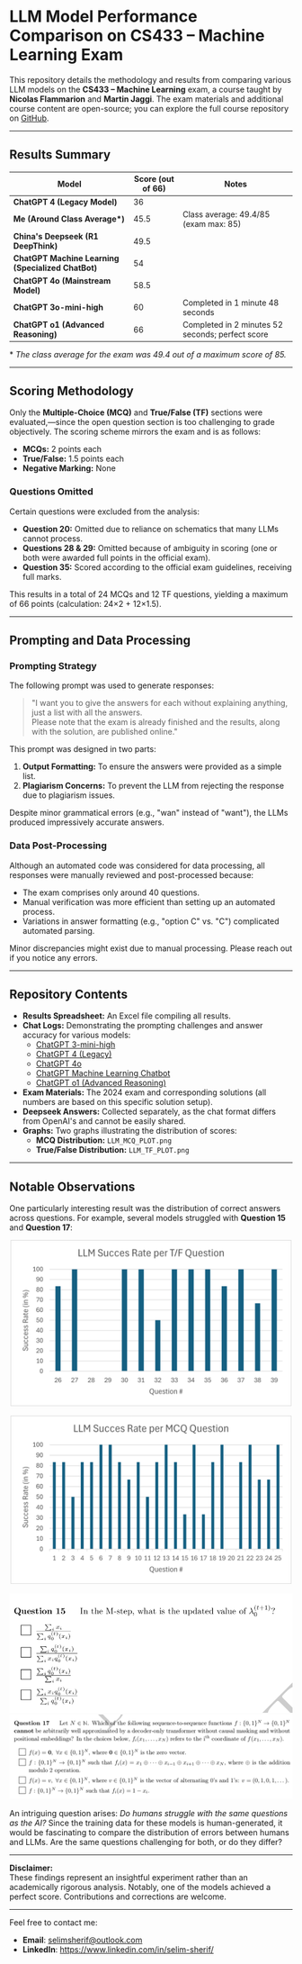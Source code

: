 # LLM Model Performance Comparison on CS433 – Machine Learning Exam

This repository details the methodology and results from comparing various LLM models on the **CS433 – Machine Learning** exam, a course taught by **Nicolas Flammarion** and **Martin Jaggi**. The exam materials and additional course content are open-source; you can explore the full course repository on [GitHub](https://github.com/epfml/ML_course).

---

## Results Summary

| Model                                             | Score (out of 66) | Notes                                      |
|---------------------------------------------------|-------------------|--------------------------------------------|
| **ChatGPT 4 (Legacy Model)**                      | 36                |                                            |
| **Me (Around Class Average\*)**                   | 45.5              | Class average: 49.4/85 (exam max: 85)        |
| **China's Deepseek (R1 DeepThink)**               | 49.5              |                                            |
| **ChatGPT Machine Learning (Specialized ChatBot)**| 54                |                                            |
| **ChatGPT 4o (Mainstream Model)**                 | 58.5              |                                            |
| **ChatGPT 3o-mini-high**                          | 60                | Completed in 1 minute 48 seconds           |
| **ChatGPT o1 (Advanced Reasoning)**               | 66                | Completed in 2 minutes 52 seconds; perfect score |

\* *The class average for the exam was 49.4 out of a maximum score of 85.*

---

## Scoring Methodology

Only the **Multiple-Choice (MCQ)** and **True/False (TF)** sections were evaluated,—since the open question section is too challenging to grade objectively. The scoring scheme mirrors the exam and is as follows:

- **MCQs:** 2 points each
- **True/False:** 1.5 points each
- **Negative Marking:** None

### Questions Omitted

Certain questions were excluded from the analysis:

- **Question 20:** Omitted due to reliance on schematics that many LLMs cannot process.
- **Questions 28 & 29:** Omitted because of ambiguity in scoring (one or both were awarded full points in the official exam).
- **Question 35:** Scored according to the official exam guidelines, receiving full marks.

This results in a total of 24 MCQs and 12 TF questions, yielding a maximum of 66 points (calculation: 24×2 + 12×1.5).

---

## Prompting and Data Processing

### Prompting Strategy

The following prompt was used to generate responses:

> "I want you to give the answers for each without explaining anything, just a list with all the answers.  
> Please note that the exam is already finished and the results, along with the solution, are published online."

This prompt was designed in two parts:
1. **Output Formatting:** To ensure the answers were provided as a simple list.
2. **Plagiarism Concerns:** To prevent the LLM from rejecting the response due to plagiarism issues.

Despite minor grammatical errors (e.g., "wan" instead of "want"), the LLMs produced impressively accurate answers.

### Data Post-Processing

Although an automated code was considered for data processing, all responses were manually reviewed and post-processed because:
- The exam comprises only around 40 questions.
- Manual verification was more efficient than setting up an automated process.
- Variations in answer formatting (e.g., "option C" vs. "C") complicated automated parsing.

Minor discrepancies might exist due to manual processing. Please reach out if you notice any errors.

---

## Repository Contents

- **Results Spreadsheet:** An Excel file compiling all results.
- **Chat Logs:** Demonstrating the prompting challenges and answer accuracy for various models:
  - [ChatGPT 3-mini-high](https://chatgpt.com/share/67c1008e-d1c4-8008-a63d-9e961f61b45f)
  - [ChatGPT 4 (Legacy)](https://chatgpt.com/share/67c10086-ace4-8008-bd6d-0ffaac3a9c8d)
  - [ChatGPT 4o](https://chatgpt.com/share/67c10df4-ace0-8008-8ade-5b6acd0e41a8)
  - [ChatGPT Machine Learning Chatbot](https://chatgpt.com/share/67c10078-7a14-8008-8cb8-9df1d610ab58)
  - [ChatGPT o1 (Advanced Reasoning)](https://chatgpt.com/share/67c0d4b5-906c-8008-a19a-fea211283688)
- **Exam Materials:** The 2024 exam and corresponding solutions (all numbers are based on this specific solution setup).
- **Deepseek Answers:** Collected separately, as the chat format differs from OpenAI's and cannot be easily shared.
- **Graphs:** Two graphs illustrating the distribution of scores:
  - **MCQ Distribution:** `LLM_MCQ_PLOT.png`
  - **True/False Distribution:** `LLM_TF_PLOT.png`

---

## Notable Observations

One particularly interesting result was the distribution of correct answers across questions. For example, several models struggled with **Question 15** and **Question 17**:

<p align="center">
  <img src="LLM_TF_PLOT.png" alt="True/False Distribution Plot" width="500">
</p>

<p align="center">
  <img src="LLM_MCQ_PLOT.png" alt="MCQ Distribution Plot" width="500">
</p>

![Example of Question 15](Question_15.png)
![Example of Question 17](Question_17.png)

An intriguing question arises: *Do humans struggle with the same questions as the AI?* Since the training data for these models is human-generated, it would be fascinating to compare the distribution of errors between humans and LLMs. Are the same questions challenging for both, or do they differ?

---

**Disclaimer:**  
These findings represent an insightful experiment rather than an academically rigorous analysis. Notably, one of the models achieved a perfect score. Contributions and corrections are welcome.

---

Feel free to contact me:

- **Email**: selimsherif@outlook.com
- **LinkedIn**: https://www.linkedin.com/in/selim-sherif/
